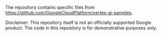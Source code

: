 The repository contains specific files from https://github.com/GoogleCloudPlatform/vertex-ai-samples.

Disclaimer: This repository itself is not an officially supported Google product. The code in this repository is for demonstrative purposes only.
